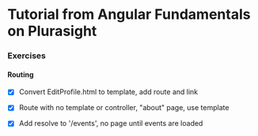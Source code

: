 # Tutorial from Angular Fundamentals on Plurasight

### Exercises

#### Routing
* [x] Convert EditProfile.html to template, add route and link
* [x] Route with no template or controller, "about" page, use template 
* [x] Add resolve to '/events', no page until events are loaded



